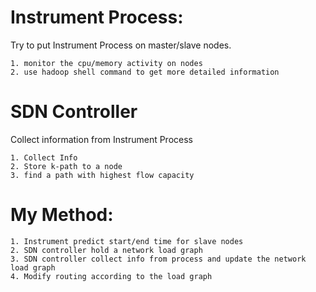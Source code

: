 # Instrument Process:
    
Try to put Instrument Process on master/slave nodes.

    1. monitor the cpu/memory activity on nodes
    2. use hadoop shell command to get more detailed information

# SDN Controller

Collect information from Instrument Process

    1. Collect Info
    2. Store k-path to a node
    3. find a path with highest flow capacity

# My Method:

    1. Instrument predict start/end time for slave nodes
    2. SDN controller hold a network load graph
    3. SDN controller collect info from process and update the network load graph
    4. Modify routing according to the load graph


